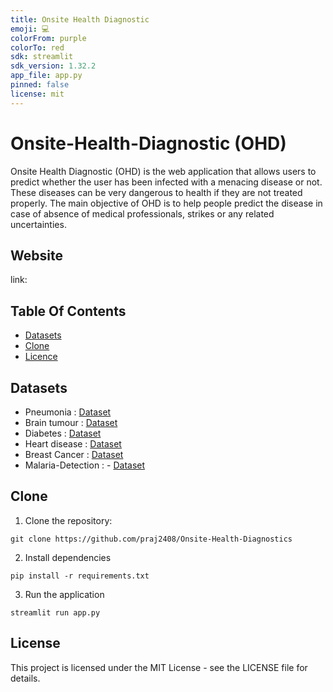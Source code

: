 ```yaml
---
title: Onsite Health Diagnostic
emoji: 💻
colorFrom: purple
colorTo: red
sdk: streamlit
sdk_version: 1.32.2
app_file: app.py
pinned: false
license: mit
---
```



# Onsite-Health-Diagnostic (OHD)
Onsite Health Diagnostic (OHD) is the web application that allows users to predict whether the user has been infected with a menacing disease or not. These diseases can be very dangerous to health if they are not treated properly. The main objective of OHD is to help people predict the disease in case of absence of medical professionals, strikes or any related uncertainties.

## Website
link:

## Table Of Contents

-   [Datasets](#Datasets)
-   [Clone](#Clone)
-   [Licence](#Licence)


## Datasets
 - Pneumonia            :              [Dataset](https://www.kaggle.com/paultimothymooney/chest-xray-pneumonia)
 - Brain tumour         :              [Dataset](https://www.kaggle.com/ahmedhamada0/brain-tumor-detection)
 - Diabetes             :              [Dataset](https://github.com/praj2408/Onsite-Health-Diagnostics/blob/main/src/Diabetes-Detection/diabetes.csv)
 - Heart disease        :              [Dataset](https://github.com/praj2408/Onsite-Health-Diagnostics/blob/main/src/Heart-Disease/heart.csv)
 - Breast Cancer        :              [Dataset](https://github.com/praj2408/Onsite-Health-Diagnostics/blob/main/src/Breast%20Cancer/data.csv)
 - Malaria-Detection    :              - [Dataset](https://lhncbc.nlm.nih.gov/LHC-publications/pubs/MalariaDatasets.html#:~:text=Abstract%3A,the%20Malaria%20Screener%20research%20activity.&text=The%20dataset%20contains%20a%20total,of%20parasitized%20and%20uninfected%20cells.)


## Clone

1. Clone the repository:
```
git clone https://github.com/praj2408/Onsite-Health-Diagnostics
```
2. Install dependencies
```
pip install -r requirements.txt
```
3. Run the application
```
streamlit run app.py
```


## License
This project is licensed under the MIT License - see the LICENSE file for details.
